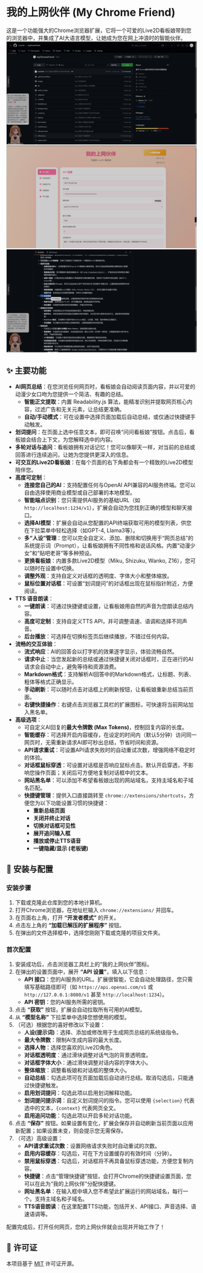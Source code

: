 # 我的上网伙伴 (My Chrome Friend)

这是一个功能强大的Chrome浏览器扩展，它将一个可爱的Live2D看板娘带到您的浏览器中，并集成了AI大语言模型，让她成为您在网上冲浪时的智能伙伴。
![alt text](screenshot/image.png)![alt text](screenshot/image-1.png)![alt text](screenshot/image-2.png)
## ✨ 主要功能

*   **AI网页总结**：在您浏览任何网页时，看板娘会自动阅读页面内容，并以可爱的动漫少女口吻为您提供一个简洁、有趣的总结。
    *   **智能正文提取**：内置 Readability.js 算法，能精准识别并提取网页核心内容，过滤广告和无关元素，让总结更准确。
    *   **自动/手动模式**：可在设置中选择页面加载后自动总结，或仅通过快捷键手动触发。
*   **划词提问**：在页面上选中任意文本，即可召唤“问问看板娘”按钮。点击后，看板娘会结合上下文，为您解释选中的内容。
*   **多轮对话与追问**：看板娘拥有对话记忆！您可以像聊天一样，对当前的总结或回答进行连续追问，让她为您提供更深入的信息。
*   **可交互的Live2D看板娘**：在每个页面的右下角都会有一个精致的Live2D模型陪伴您。
*   **高度可定制**：
    *   **连接您自己的AI**：支持配置任何与OpenAI API兼容的AI服务终端。您可以自由选择使用商业模型或自己部署的本地模型。
    *   **智能端点识别**：您只需提供AI服务的基础URL（如 `http://localhost:1234/v1`），扩展会自动为您找到正确的模型和聊天接口。
    *   **选择AI模型**：扩展会自动从您配置的API终端获取可用的模型列表，供您在下拉菜单中轻松选择（如GPT-4, Llama3等）。
    *   **多“人设”管理**：您可以完全自定义、添加、删除和切换用于“网页总结”的系统提示词（Prompt），让看板娘拥有不同性格和说话风格。内置“动漫少女”和“贴吧老哥”等多种预设。
    *   **更换看板娘**：内置多款Live2D模型（Miku, Shizuku, Wanko, Z16），您可以随时在设置中切换。
    *   **调整外观**：支持自定义对话框的透明度、字体大小和整体缩放。
    *   **鼠标位置对话框**：可设置“划词提问”的对话框出现在鼠标指针附近，方便阅读。
*   **TTS 语音朗读**：
    *   **一键朗读**：可通过快捷键或设置，让看板娘用自然的声音为您朗读总结内容。
    *   **高度可定制**：支持自定义TTS API，并可调整语速、语调和选择不同声音。
    *   **后台播放**：可选择在切换标签页后继续播放，不错过任何内容。
*   **流畅的交互体验**：
    *   **流式响应**：AI的回答会以打字机的效果逐字显示，体验流畅自然。
    *   **请求中止**：当您发起新的总结或通过快捷键关闭对话框时，正在进行的AI请求会自动中止，避免等待和资源浪费。
    *   **Markdown格式**：支持解析AI回答中的Markdown格式，让标题、列表、粗体等格式正确显示。
    *   **手动刷新**：可以随时点击对话框上的刷新按钮，让看板娘重新总结当前页面。
    *   **右键快捷操作**：右键点击浏览器工具栏的扩展图标，可快速将当前网站加入黑名单。
*   **高级选项**：
    *   可自定义AI回复的**最大令牌数 (Max Tokens)**，控制回复内容的长度。
    *   **智能缓存**：可选择开启内容缓存，在设定的时间内（默认5分钟）访问同一网页时，无需重新请求AI即可秒出总结，节省时间和资源。
    *   **API请求重试**：可设置API请求失败时的自动重试次数，增强网络不稳定时的体验。
    *   **对话框鼠标穿透**：可设置对话框是否响应鼠标点击。默认开启穿透，不影响您操作页面；关闭后可方便地复制对话框中的文本。
    *   **网站黑名单**：可以添加不希望看板娘出现的网站域名，支持主域名和子域名匹配。
    *   **快捷键管理**：提供入口直接跳转至 `chrome://extensions/shortcuts`，方便您为以下功能设置习惯的快捷键：
        *   **重新总结页面**
        *   **关闭并终止对话**
        *   **切换对话框可见性**
        *   **展开追问输入框**
        *   **播放或停止TTS语音**
        *   **一键隐藏/显示 (老板键)**

## 🚀 安装与配置

### 安装步骤

1.  下载或克隆此仓库到您的本地计算机。
2.  打开Chrome浏览器，在地址栏输入 `chrome://extensions/` 并回车。
3.  在页面右上角，打开 **“开发者模式”** 的开关。
4.  点击左上角的 **“加载已解压的扩展程序”** 按钮。
5.  在弹出的文件选择框中，选择您刚刚下载或克隆的项目文件夹。

### 首次配置

1.  安装成功后，点击浏览器工具栏上的“我的上网伙伴”图标。
2.  在弹出的设置页面中，展开 **“API 设置”**，填入以下信息：
    *   **API 接口**：您的AI服务的URL。扩展很智能，它会自动处理路径，您只需填写基础路径即可（如 `https://api.openai.com/v1` 或 `http://127.0.0.1:8080/v1` 甚至 `http://localhost:1234`）。
    *   **API 密钥**：您的AI服务所需的密钥。
3.  点击 **“获取”** 按钮，扩展会自动拉取所有可用的AI模型。
4.  从 **“模型名称”** 下拉菜单中选择您想使用的模型。
5.  （可选）根据您的喜好修改以下设置：
    *   **人设(提示词)**：选择、添加或修改用于生成网页总结的系统级指令。
    *   **最大令牌数**：限制AI生成内容的最大长度。
    *   **选择人物**：选择您喜欢的Live2D角色。
    *   **对话框透明度**：通过滑块调整对话气泡的背景透明度。
    *   **对话框字体大小**：通过滑块调整对话内容的字体大小。
    *   **整体缩放**：调整看板娘和对话框的整体大小。
    *   **自动总结**：勾选此项可在页面加载后自动进行总结。取消勾选后，只能通过快捷键触发。
    *   **启用划词提问**：勾选此项以启用划词解释功能。
    *   **划词提问提示词**：自定义划词提问的指令。您可以使用 `{selection}` 代表选中的文本，`{context}` 代表网页全文。
    *   **启用追问功能**：勾选此项以开启多轮对话功能。
6.  点击 **“保存”** 按钮。如果设置有变化，扩展会保存并自动刷新当前页面以应用新配置；如果设置未变，则会提示您无需保存。
7.  （可选）高级设置：
    *   **API请求重试次数**：设置网络请求失败时自动重试的次数。
    *   **启用内容缓存**：勾选后，可在下方设置缓存的有效时间（分钟）。
    *   **禁用鼠标穿透**：勾选后，对话框将不再具备鼠标穿透功能，方便您复制内容。
    *   **快捷键**：点击“管理快捷键”按钮，会打开Chrome的快捷键设置页面，您可以在此为“我的上网伙伴”分配快捷键。
    *   **网址黑名单**：在输入框中填入您不希望此扩展运行的网站域名，每行一个。支持主域名和子域名。
    *   **TTS语音朗读**：在这里配置TTS功能，包括开关、API接口、声音选择、语速语调等。

配置完成后，打开任何网页，您的上网伙伴就会出现并开始工作了！

## 📝 许可证

本项目基于 [MIT](LICENSE) 许可证开源。
